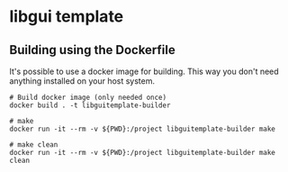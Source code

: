 # libgui template


## Building using the Dockerfile

It's possible to use a docker image for building. This way you don't need anything installed on your host system.

```
# Build docker image (only needed once)
docker build . -t libguitemplate-builder

# make 
docker run -it --rm -v ${PWD}:/project libguitemplate-builder make

# make clean
docker run -it --rm -v ${PWD}:/project libguitemplate-builder make clean
```